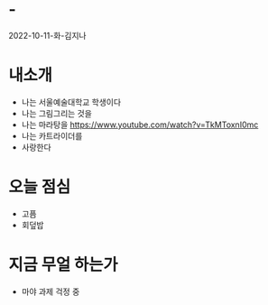 # -
2022-10-11-화-김지나

# 내소개
* 나는 서울예술대학교 학생이다
* 나는 그림그리는 것을 
* 나는 마라탕을 
https://www.youtube.com/watch?v=TkMToxnI0mc
* 나는 카트라이더를 
* 사랑한다

# 오늘 점심
* 고픔
* 회덮밥

# 지금 무얼 하는가
* 마야 과제 걱정 중
